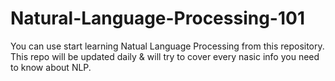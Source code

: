 # Natural-Language-Processing-101

You can use start learning Natual Language Processing from this repository. This repo will be updated daily & will try to cover every nasic info you need to know about NLP.
